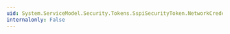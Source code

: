 ```yaml
---
uid: System.ServiceModel.Security.Tokens.SspiSecurityToken.NetworkCredential
internalonly: False
---
```

